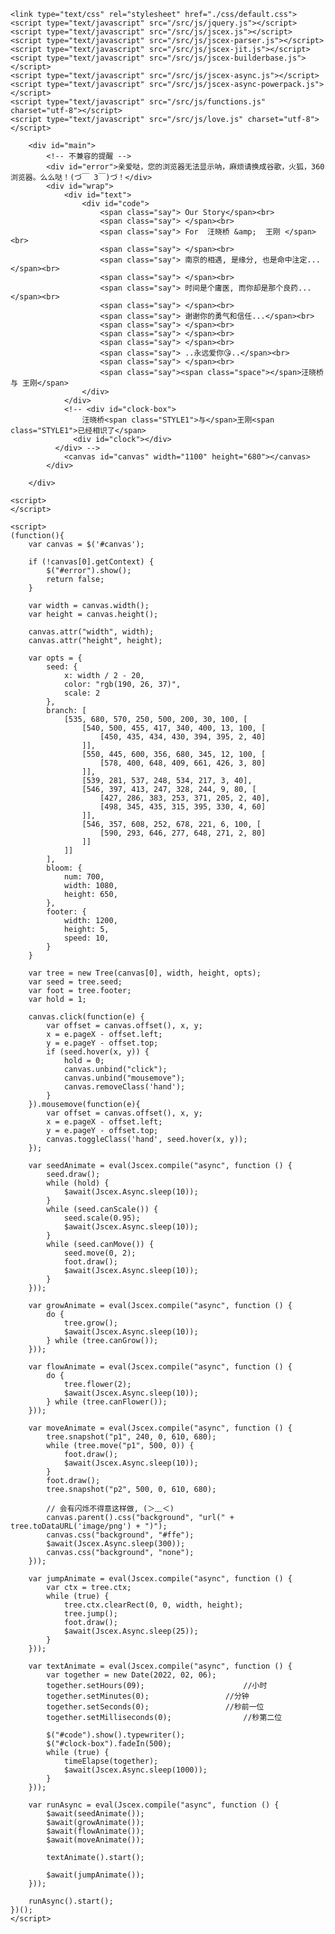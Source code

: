 <!DOCTYPE html>
<html>
<head>
    <meta http-equiv="Content-Type" content="text/html; charset=UTF-8">
	<title>Our Story of &amp; love</title>

    <link type="text/css" rel="stylesheet" href="./css/default.css">
	<script type="text/javascript" src="/src/js/jquery.js"></script>
	<script type="text/javascript" src="/src/js/jscex.js"></script>
	<script type="text/javascript" src="/src/js/jscex-parser.js"></script>
	<script type="text/javascript" src="/src/js/jscex-jit.js"></script>
	<script type="text/javascript" src="/src/js/jscex-builderbase.js"></script>
	<script type="text/javascript" src="/src/js/jscex-async.js"></script>
	<script type="text/javascript" src="/src/js/jscex-async-powerpack.js"></script>
	<script type="text/javascript" src="/src/js/functions.js" charset="utf-8"></script>
	<script type="text/javascript" src="/src/js/love.js" charset="utf-8"></script>
</head>
    <body>
        <!--这里放音乐哦 -->
		<audio autoplay="autopaly">
			<source src="./iloveu.mp3" audio="" mp3"="">
		</audio>

        <div id="main">
            <!-- 不兼容的提醒 -->
            <div id="error">亲爱哒，您的浏览器无法显示呐，麻烦请换成谷歌，火狐，360浏览器。么么哒！(づ￣ 3￣)づ！</div>
            <div id="wrap">
                <div id="text">
			        <div id="code">
			        	<span class="say"> Our Story</span><br>
						<span class="say"> </span><br>
			        	<span class="say"> For  汪晓桥 &amp;  王刚 </span><br>
						<span class="say"> </span><br>
                        <span class="say"> 南京的相遇, 是缘分, 也是命中注定...</span><br>
						<span class="say"> </span><br>
			        	<span class="say"> 时间是个庸医, 而你却是那个良药...</span><br>
						<span class="say"> </span><br>
			        	<span class="say"> 谢谢你的勇气和信任...</span><br>
						<span class="say"> </span><br>
                        <span class="say"> </span><br>
                        <span class="say"> </span><br>
                        <span class="say"> ..永远爱你😘..</span><br>
						<span class="say"> </span><br>
                        <span class="say"><span class="space"></span>汪晓桥 与 王刚</span>
			        </div>
                </div>
                <!-- <div id="clock-box">
                    汪晓桥<span class="STYLE1">与</span>王刚<span class="STYLE1">已经相识了</span>
                  <div id="clock"></div>
              </div> -->
                <canvas id="canvas" width="1100" height="680"></canvas>
            </div>
            
        </div>
    
    <script>
    </script>

    <script>
    (function(){
        var canvas = $('#canvas');
		
        if (!canvas[0].getContext) {
            $("#error").show();
            return false;
        }

        var width = canvas.width();
        var height = canvas.height();
        
        canvas.attr("width", width);
        canvas.attr("height", height);

        var opts = {
            seed: {
                x: width / 2 - 20,
                color: "rgb(190, 26, 37)",
                scale: 2
            },
            branch: [
                [535, 680, 570, 250, 500, 200, 30, 100, [
                    [540, 500, 455, 417, 340, 400, 13, 100, [
                        [450, 435, 434, 430, 394, 395, 2, 40]
                    ]],
                    [550, 445, 600, 356, 680, 345, 12, 100, [
                        [578, 400, 648, 409, 661, 426, 3, 80]
                    ]],
                    [539, 281, 537, 248, 534, 217, 3, 40],
                    [546, 397, 413, 247, 328, 244, 9, 80, [
                        [427, 286, 383, 253, 371, 205, 2, 40],
                        [498, 345, 435, 315, 395, 330, 4, 60]
                    ]],
                    [546, 357, 608, 252, 678, 221, 6, 100, [
                        [590, 293, 646, 277, 648, 271, 2, 80]
                    ]]
                ]] 
            ],
            bloom: {
                num: 700,
                width: 1080,
                height: 650,
            },
            footer: {
                width: 1200,
                height: 5,
                speed: 10,
            }
        }

        var tree = new Tree(canvas[0], width, height, opts);
        var seed = tree.seed;
        var foot = tree.footer;
        var hold = 1;

        canvas.click(function(e) {
            var offset = canvas.offset(), x, y;
            x = e.pageX - offset.left;
            y = e.pageY - offset.top;
            if (seed.hover(x, y)) {
                hold = 0; 
                canvas.unbind("click");
                canvas.unbind("mousemove");
                canvas.removeClass('hand');
            }
        }).mousemove(function(e){
            var offset = canvas.offset(), x, y;
            x = e.pageX - offset.left;
            y = e.pageY - offset.top;
            canvas.toggleClass('hand', seed.hover(x, y));
        });

        var seedAnimate = eval(Jscex.compile("async", function () {
            seed.draw();
            while (hold) {
                $await(Jscex.Async.sleep(10));
            }
            while (seed.canScale()) {
                seed.scale(0.95);
                $await(Jscex.Async.sleep(10));
            }
            while (seed.canMove()) {
                seed.move(0, 2);
                foot.draw();
                $await(Jscex.Async.sleep(10));
            }
        }));

        var growAnimate = eval(Jscex.compile("async", function () {
            do {
    	        tree.grow();
                $await(Jscex.Async.sleep(10));
            } while (tree.canGrow());
        }));

        var flowAnimate = eval(Jscex.compile("async", function () {
            do {
    	        tree.flower(2);
                $await(Jscex.Async.sleep(10));
            } while (tree.canFlower());
        }));

        var moveAnimate = eval(Jscex.compile("async", function () {
            tree.snapshot("p1", 240, 0, 610, 680);
            while (tree.move("p1", 500, 0)) {
                foot.draw();
                $await(Jscex.Async.sleep(10));
            }
            foot.draw();
            tree.snapshot("p2", 500, 0, 610, 680);

            // 会有闪烁不得意这样做, (＞﹏＜)
            canvas.parent().css("background", "url(" + tree.toDataURL('image/png') + ")");
            canvas.css("background", "#ffe");
            $await(Jscex.Async.sleep(300));
            canvas.css("background", "none");
        }));

        var jumpAnimate = eval(Jscex.compile("async", function () {
            var ctx = tree.ctx;
            while (true) {
                tree.ctx.clearRect(0, 0, width, height);
                tree.jump();
                foot.draw();
                $await(Jscex.Async.sleep(25));
            }
        }));

        var textAnimate = eval(Jscex.compile("async", function () {
		    var together = new Date(2022, 02, 06);
		    together.setHours(09);						//小时	
		    together.setMinutes(0);					//分钟
		    together.setSeconds(0);					//秒前一位
		    together.setMilliseconds(0);				//秒第二位

		    $("#code").show().typewriter();
            $("#clock-box").fadeIn(500);
            while (true) {
                timeElapse(together);
                $await(Jscex.Async.sleep(1000));
            }
        }));

        var runAsync = eval(Jscex.compile("async", function () {
            $await(seedAnimate());
            $await(growAnimate());
            $await(flowAnimate());
            $await(moveAnimate());

            textAnimate().start();

            $await(jumpAnimate());
        }));

        runAsync().start();
    })();
    </script>
</body>
</html>
